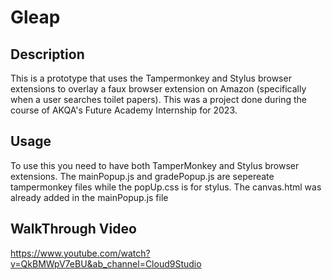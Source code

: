 # Gleap

## Description

This is a prototype that uses the Tampermonkey and Stylus browser extensions to overlay a faux browser extension on Amazon (specifically when a user searches toilet papers). This was a project done during the course of AKQA's Future Academy Internship for 2023.

## Usage

To use this you need to have both TamperMonkey and Stylus browser extensions. The mainPopup.js and gradePopup.js are sepereate tampermonkey files while the popUp.css is for stylus. The canvas.html was already added in the mainPopup.js file

## WalkThrough Video
https://www.youtube.com/watch?v=QkBMWpV7eBU&ab_channel=Cloud9Studio
